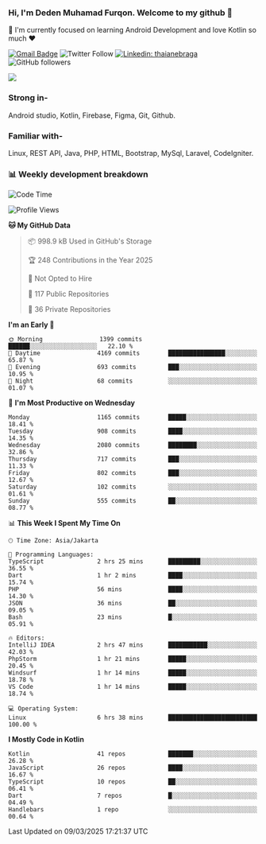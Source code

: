 ### Hi, I'm Deden Muhamad Furqon. Welcome to my github 👋

<!--
**furqoncreative/furqoncreative** is a ✨ _special_ ✨ repository because its `README.md` (this file) appears on your GitHub profile.

Here are some ideas to get you started:

- 🔭 I’m currently working on ...
- 👯 I’m looking to collaborate on ...
- 🤔 I’m looking for help with ...
- 💬 Ask me about ...
- 📫 How to reach me: ...
- 😄 Pronouns: ...
- ⚡ Fun fact: ...
-->

  🌱 I'm currently focused on learning Android Development and love Kotlin so much ❤ 

[![Gmail Badge](https://img.shields.io/badge/-furqoncreative24@gmail.com-c14438?style=flat-square&logo=Gmail&logoColor=white&link=mailto:furqoncreative24@gmail.com)](mailto:furqoncreative24@gmail.com)
![Twitter Follow](https://img.shields.io/twitter/follow/furqoncreative?label=Follow)
[![Linkedin: thaianebraga](https://img.shields.io/badge/-Deden_Muhamad_Furqon-blue?style=flat-square&logo=Linkedin&logoColor=white&link=https://www.linkedin.com/in/anmol-p-singh/)](https://www.linkedin.com/in/furqoncreative/)
![GitHub followers](https://img.shields.io/github/followers/furqoncreative?label=Follow&style=social)

<img src="https://github-readme-stats.sera5-dev.vercel.app/api?username=furqoncreative&hide=stars&show_icons=true&count_private=true&include_all_commits=true&title_color=#008080&icon_color=#008080&hide_border=true" width="">

### Strong in-

Android studio, Kotlin, Firebase, Figma, Git, Github.

### Familiar with-
Linux, REST API, Java, PHP, HTML, Bootstrap, MySql, Laravel, CodeIgniter.

### 📊 Weekly development breakdown

<!--START_SECTION:waka-->
![Code Time](http://img.shields.io/badge/Code%20Time-2%2C856%20hrs%2028%20mins-blue)

![Profile Views](http://img.shields.io/badge/Profile%20Views-0-blue)

**🐱 My GitHub Data** 

> 📦 998.9 kB Used in GitHub's Storage 
 > 
> 🏆 248 Contributions in the Year 2025
 > 
> 🚫 Not Opted to Hire
 > 
> 📜 117 Public Repositories 
 > 
> 🔑 36 Private Repositories 
 > 
**I'm an Early 🐤** 

```text
🌞 Morning                1399 commits        ██████░░░░░░░░░░░░░░░░░░░   22.10 % 
🌆 Daytime                4169 commits        ████████████████░░░░░░░░░   65.87 % 
🌃 Evening                693 commits         ███░░░░░░░░░░░░░░░░░░░░░░   10.95 % 
🌙 Night                  68 commits          ░░░░░░░░░░░░░░░░░░░░░░░░░   01.07 % 
```
📅 **I'm Most Productive on Wednesday** 

```text
Monday                   1165 commits        █████░░░░░░░░░░░░░░░░░░░░   18.41 % 
Tuesday                  908 commits         ████░░░░░░░░░░░░░░░░░░░░░   14.35 % 
Wednesday                2080 commits        ████████░░░░░░░░░░░░░░░░░   32.86 % 
Thursday                 717 commits         ███░░░░░░░░░░░░░░░░░░░░░░   11.33 % 
Friday                   802 commits         ███░░░░░░░░░░░░░░░░░░░░░░   12.67 % 
Saturday                 102 commits         ░░░░░░░░░░░░░░░░░░░░░░░░░   01.61 % 
Sunday                   555 commits         ██░░░░░░░░░░░░░░░░░░░░░░░   08.77 % 
```


📊 **This Week I Spent My Time On** 

```text
🕑︎ Time Zone: Asia/Jakarta

💬 Programming Languages: 
TypeScript               2 hrs 25 mins       █████████░░░░░░░░░░░░░░░░   36.55 % 
Dart                     1 hr 2 mins         ████░░░░░░░░░░░░░░░░░░░░░   15.74 % 
PHP                      56 mins             ████░░░░░░░░░░░░░░░░░░░░░   14.30 % 
JSON                     36 mins             ██░░░░░░░░░░░░░░░░░░░░░░░   09.05 % 
Bash                     23 mins             █░░░░░░░░░░░░░░░░░░░░░░░░   05.91 % 

🔥 Editors: 
IntelliJ IDEA            2 hrs 47 mins       ███████████░░░░░░░░░░░░░░   42.03 % 
PhpStorm                 1 hr 21 mins        █████░░░░░░░░░░░░░░░░░░░░   20.45 % 
Windsurf                 1 hr 14 mins        █████░░░░░░░░░░░░░░░░░░░░   18.78 % 
VS Code                  1 hr 14 mins        █████░░░░░░░░░░░░░░░░░░░░   18.74 % 

💻 Operating System: 
Linux                    6 hrs 38 mins       █████████████████████████   100.00 % 
```

**I Mostly Code in Kotlin** 

```text
Kotlin                   41 repos            ███████░░░░░░░░░░░░░░░░░░   26.28 % 
JavaScript               26 repos            ████░░░░░░░░░░░░░░░░░░░░░   16.67 % 
TypeScript               10 repos            ██░░░░░░░░░░░░░░░░░░░░░░░   06.41 % 
Dart                     7 repos             █░░░░░░░░░░░░░░░░░░░░░░░░   04.49 % 
Handlebars               1 repo              ░░░░░░░░░░░░░░░░░░░░░░░░░   00.64 % 
```




 Last Updated on 09/03/2025 17:21:37 UTC
<!--END_SECTION:waka-->

